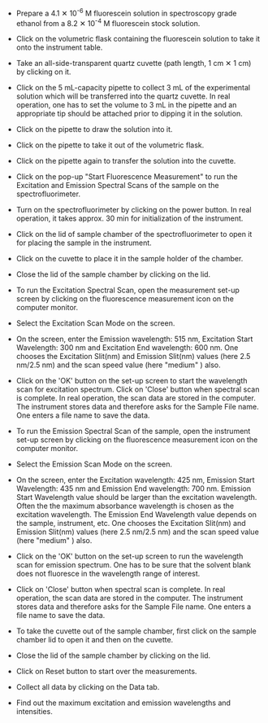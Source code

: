 - Prepare a 4.1 &#10005; 10<sup>-6</sup> M fluorescein solution in spectroscopy grade ethanol from a 8.2 &#10005; 10<sup>-4</sup> M fluorescein stock solution.

- Click on the volumetric flask containing the fluorescein solution to take it onto the instrument table.

- Take an all-side-transparent quartz cuvette (path length, 1 cm &#10005; 1 cm) by clicking on it.

- Click on the 5 mL-capacity pipette to collect 3 mL of the experimental solution which will be transferred into the quartz cuvette. In real operation, one has to set the volume to 3 mL in the pipette and an appropriate tip should be attached prior to dipping it in the solution.

- Click on the pipette to draw the solution into it.

- Click on the pipette to take it out of the volumetric flask.

- Click on the pipette again to transfer the solution into the cuvette.

- Click on the pop-up "Start Fluorescence Measurement" to run the Excitation and Emission Spectral Scans of the sample on the spectrofluorimeter.

- Turn on the spectrofluorimeter by clicking on the power button. In real operation, it takes approx. 30 min for initialization of the instrument.

- Click on the lid of sample chamber of the spectrofluorimeter to open it for placing the sample in the instrument.

- Click on the cuvette to place it in the sample holder of the chamber.

- Close the lid of the sample chamber by clicking on the lid.

- To run the Excitation Spectral Scan, open the measurement set-up screen by clicking on the fluorescence measurement icon on the computer monitor.

- Select the Excitation Scan Mode on the screen.

- On the screen, enter the Emission wavelength: 515 nm, Excitation Start Wavelength: 300 nm and Excitation End wavelength: 600 nm. One chooses the Excitation Slit(nm) and Emission Slit(nm) values (here 2.5 nm/2.5 nm) and the scan speed value (here "medium" ) also.

- Click on the 'OK' button on the set-up screen to start the wavelength scan for excitation spectrum.
Click on 'Close' button when spectral scan is complete. In real operation, the scan data are stored in the computer. The instrument stores data and therefore asks for the Sample File name. One enters a file name to save the data.

- To run the Emission Spectral Scan of the sample, open the instrument set-up screen by clicking on the fluorescence measurement icon on the computer monitor.

- Select the Emission Scan Mode on the screen.

- On the screen, enter the Excitation wavelength: 425 nm, Emission Start Wavelength: 435 nm and Emission End wavelength: 700 nm. Emission Start Wavelength value should be larger than the excitation wavelength. Often the the maximum absorbance wavelength is chosen as the excitation wavelength. The Emission End Wavelength value depends on the sample, instrument, etc. One chooses the Excitation Slit(nm) and Emission Slit(nm) values (here 2.5 nm/2.5 nm) and the scan speed value (here "medium" ) also.

- Click on the 'OK' button on the set-up screen to run the wavelength scan for emission spectrum. One has to be sure that the solvent blank does not fluoresce in the wavelength range of interest.

- Click on 'Close' button when spectral scan is complete. In real operation, the scan data are stored in the computer. The instrument stores data and therefore asks for the Sample File name. One enters a file name to save the data.

- To take the cuvette out of the sample chamber, first click on the sample chamber lid to open it and then on the cuvette.

- Close the lid of the sample chamber by clicking on the lid.

- Click on Reset button to start over the measurements.

- Collect all data by clicking on the Data tab.

- Find out the maximum excitation and emission wavelengths and intensities.
